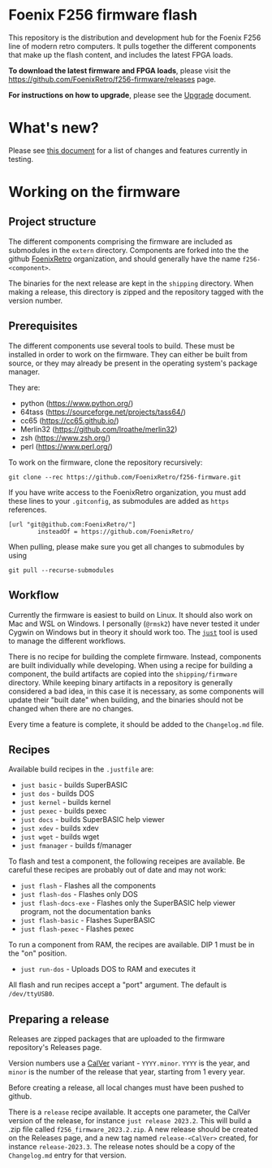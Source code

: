 # Foenix F256 firmware flash
This repository is the distribution and development hub for the Foenix F256 line of modern retro computers. It pulls together the different components that make up the flash content, and includes the latest FPGA loads.

**To download the latest firmware and FPGA loads**, please visit the https://github.com/FoenixRetro/f256-firmware/releases page.

**For instructions on how to upgrade**, please see the [Upgrade](HowToUpgrade.md) document.

# What's new?
Please see [this document](Changelog.md) for a list of changes and features currently in testing.

# Working on the firmware
## Project structure
The different components comprising the firmware are included as submodules in the `extern` directory. Components are forked into the the github [FoenixRetro](https://github.com/FoenixRetro) organization, and should generally have the name `f256-<component>`.

The binaries for the next release are kept in the `shipping` directory. When making a release, this directory is zipped and the repository tagged with the version number.

## Prerequisites
The different components use several tools to build. These must be installed in order to work on the firmware. They can either be built from source, or they may already be present in the operating system's package manager.

They are:
* python (https://www.python.org/)
* 64tass (https://sourceforge.net/projects/tass64/)
* cc65 (https://cc65.github.io/)
* Merlin32 (https://github.com/lroathe/merlin32)
* zsh (https://www.zsh.org/)
* perl (https://www.perl.org/)

To work on the firmware, clone the repository recursively:

```
git clone --rec https://github.com/FoenixRetro/f256-firmware.git
```

If you have write access to the FoenixRetro organization, you must add these lines to your `.gitconfig`, as submodules are added as `https` references.

```
[url "git@github.com:FoenixRetro/"]
        insteadOf = https://github.com/FoenixRetro/
```

When pulling, please make sure you get all changes to submodules by using

```
git pull --recurse-submodules
```

## Workflow
Currently the firmware is easiest to build on Linux. It should also work on Mac and WSL on Windows. I personally (`@rmsk2`) have never tested it under Cygwin on Windows but in theory it should work too. The [`just`](https://github.com/casey/just) tool is used to manage the different workflows.

There is no recipe for building the complete firmware. Instead, components are built individually while developing. When using a recipe for building a component, the build artifacts are copied into the `shipping/firmware` directory. While keeping binary artifacts in a repository is generally considered a bad idea, in this case it is necessary, as some components will update their "built date" when building, and the binaries should not be changed when there are no changes.

Every time a feature is complete, it should be added to the `Changelog.md` file.

## Recipes
Available build recipes in the `.justfile` are:

* `just basic` - builds SuperBASIC
* `just dos` - builds DOS
* `just kernel` - builds kernel
* `just pexec` - builds pexec
* `just docs` - builds SuperBASIC help viewer
* `just xdev` - builds xdev
* `just wget` - builds wget
* `just fmanager` - builds f/manager

To flash and test a component, the following receipes are available. Be careful these recipes are probably out of date and may not work:

* `just flash` - Flashes all the components
* `just flash-dos` - Flashes only DOS
* `just flash-docs-exe` - Flashes only the SuperBASIC help viewer program, not the documentation banks
* `just flash-basic` - Flashes SuperBASIC
* `just flash-pexec` - Flashes pexec

To run a component from RAM, the recipes are available. DIP 1 must be in the "on" position.

* `just run-dos` - Uploads DOS to RAM and executes it

All flash and run recipes accept a "port" argument. The default is `/dev/ttyUSB0`.

## Preparing a release
Releases are zipped packages that are uploaded to the firmware repository's Releases page.

Version numbers use a [CalVer](https://calver.org/) variant - `YYYY.minor`. `YYYY` is the year, and `minor` is the number of the release that year, starting from 1 every year.

Before creating a release, all local changes must have been pushed to github.

There is a `release` recipe available. It accepts one parameter, the CalVer version of the release, for instance `just release 2023.2`. This will build a .zip file called `f256_firmware_2023.2.zip`. A new release should be created on the Releases page, and a new tag named `release-<CalVer>` created, for instance `release-2023.3`. The release notes should be a copy of the `Changelog.md` entry for that version.
